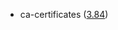 - ca-certificates ([3.84](https://firefox-source-docs.mozilla.org/security/nss/releases/nss_3_84.html))

